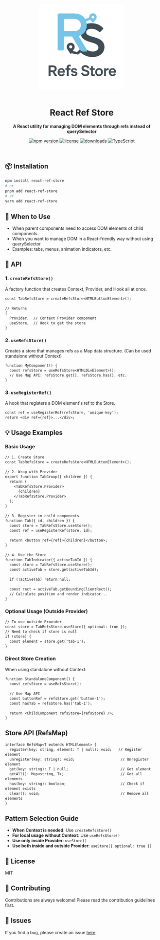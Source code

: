 <div align="center">
  <br />
  <img src="./assets/images/react-refs-store-logo.png" alt="React Ref Store Logo" width="280" />
  <br />
  <br />
  
  <h1>React Ref Store</h1>
  
  <p>
    <strong>A React utility for managing DOM elements through refs instead of querySelector</strong>
  </p>
  
  <p>
    <a href="https://www.npmjs.com/package/react-ref-store">
      <img src="https://img.shields.io/npm/v/react-ref-store" alt="npm version" />
    </a>
    <a href="https://github.com/YOUR_USERNAME/react-ref-store/blob/main/LICENSE">
      <img src="https://img.shields.io/npm/l/react-ref-store" alt="license" />
    </a>
    <a href="https://www.npmjs.com/package/react-ref-store">
      <img src="https://img.shields.io/npm/dm/react-ref-store" alt="downloads" />
    </a>
    <img src="https://img.shields.io/badge/TypeScript-Ready-blue" alt="TypeScript" />
  </p>
</div>

<br />

## 📦 Installation

```bash
npm install react-ref-store
# or
pnpm add react-ref-store
# or
yarn add react-ref-store
```

## 🤔 When to Use

- When parent components need to access DOM elements of child components
- When you want to manage DOM in a React-friendly way without using querySelector
- Examples: tabs, menus, animation indicators, etc.

## 📖 API

### 1. `createRefsStore()`

A factory function that creates Context, Provider, and Hook all at once.

```tsx
const TabRefsStore = createRefsStore<HTMLButtonElement>();

// Returns
{
  Provider,  // Context Provider component
  useStore,  // Hook to get the store
}
```

### 2. `useRefsStore()`

Creates a store that manages refs as a Map data structure. (Can be used standalone without Context)

```tsx
function MyComponent() {
  const refsStore = useRefsStore<HTMLDivElement>();
  // Use Map API: refsStore.get(), refsStore.has(), etc.
}
```

### 3. `useRegisterRef()`

A hook that registers a DOM element's ref to the Store.

```tsx
const ref = useRegisterRef(refsStore, 'unique-key');
return <div ref={ref}>...</div>;
```

## 💡 Usage Examples

### Basic Usage

```tsx
// 1. Create Store
const TabRefsStore = createRefsStore<HTMLButtonElement>();

// 2. Wrap with Provider
export function TabGroup({ children }) {
  return (
    <TabRefsStore.Provider>
      {children}
    </TabRefsStore.Provider>
  );
}

// 3. Register in child components
function Tab({ id, children }) {
  const store = TabRefsStore.useStore();
  const ref = useRegisterRef(store, id);
  
  return <button ref={ref}>{children}</button>;
}

// 4. Use the Store
function TabIndicator({ activeTabId }) {
  const store = TabRefsStore.useStore();
  const activeTab = store.get(activeTabId);
  
  if (!activeTab) return null;
  
  const rect = activeTab.getBoundingClientRect();
  // Calculate position and render indicator...
}
```

### Optional Usage (Outside Provider)

```tsx
// To use outside Provider
const store = TabRefsStore.useStore({ optional: true });
// Need to check if store is null
if (store) {
  const element = store.get('tab-1');
}
```

### Direct Store Creation

When using standalone without Context:

```tsx
function StandaloneComponent() {
  const refsStore = useRefsStore();
  
  // Use Map API
  const buttonRef = refsStore.get('button-1');
  const hasTab = refsStore.has('tab-1');
  
  return <ChildComponent refsStore={refsStore} />;
}
```

## Store API (RefsMap)

```tsx
interface RefsMap<T extends HTMLElement> {
  register(key: string, element: T | null): void;   // Register element
  unregister(key: string): void;                     // Unregister element
  get(key: string): T | null;                        // Get element
  getAll(): Map<string, T>;                          // Get all elements
  has(key: string): boolean;                         // Check if element exists
  clear(): void;                                     // Remove all elements
}
```

## Pattern Selection Guide

- **When Context is needed**: Use `createRefsStore()`
- **For local usage without Context**: Use `useRefsStore()`
- **Use only inside Provider**: `useStore()`
- **Use both inside and outside Provider**: `useStore({ optional: true })`

## 📄 License

MIT

## 🤝 Contributing

Contributions are always welcome! Please read the contribution guidelines first.

## 🐛 Issues

If you find a bug, please create an issue [here](https://github.com/YOUR_USERNAME/react-ref-store/issues).